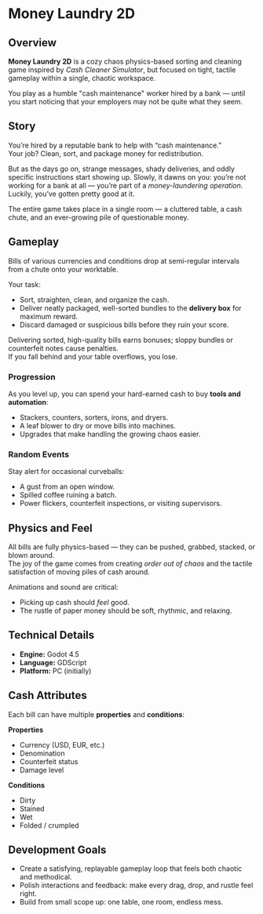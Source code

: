 # Money Laundry 2D

## Overview

**Money Laundry 2D** is a cozy chaos physics-based sorting and cleaning game inspired by *Cash Cleaner Simulator*, but focused on tight, tactile gameplay within a single, chaotic workspace.

You play as a humble "cash maintenance" worker hired by a bank — until you start noticing that your employers may not be quite what they seem.

## Story

You’re hired by a reputable bank to help with “cash maintenance.”  
Your job? Clean, sort, and package money for redistribution.

But as the days go on, strange messages, shady deliveries, and oddly specific instructions start showing up. Slowly, it dawns on you: you’re not working for a bank at all — you’re part of a *money-laundering operation*.  
Luckily, you’ve gotten pretty good at it.

The entire game takes place in a single room — a cluttered table, a cash chute, and an ever-growing pile of questionable money.

## Gameplay

Bills of various currencies and conditions drop at semi-regular intervals from a chute onto your worktable.

Your task:
- Sort, straighten, clean, and organize the cash.
- Deliver neatly packaged, well-sorted bundles to the **delivery box** for maximum reward.
- Discard damaged or suspicious bills before they ruin your score.

Delivering sorted, high-quality bills earns bonuses; sloppy bundles or counterfeit notes cause penalties.  
If you fall behind and your table overflows, you lose.

### Progression

As you level up, you can spend your hard-earned cash to buy **tools and automation**:
- Stackers, counters, sorters, irons, and dryers.  
- A leaf blower to dry or move bills into machines.  
- Upgrades that make handling the growing chaos easier.

### Random Events

Stay alert for occasional curveballs:
- A gust from an open window.  
- Spilled coffee ruining a batch.  
- Power flickers, counterfeit inspections, or visiting supervisors.

## Physics and Feel

All bills are fully physics-based — they can be pushed, grabbed, stacked, or blown around.  
The joy of the game comes from creating *order out of chaos* and the tactile satisfaction of moving piles of cash around.

Animations and sound are critical:
- Picking up cash should *feel* good.
- The rustle of paper money should be soft, rhythmic, and relaxing.

## Technical Details

- **Engine:** Godot 4.5  
- **Language:** GDScript  
- **Platform:** PC (initially)  

## Cash Attributes

Each bill can have multiple **properties** and **conditions**:

**Properties**
- Currency (USD, EUR, etc.)
- Denomination
- Counterfeit status
- Damage level

**Conditions**
- Dirty
- Stained
- Wet
- Folded / crumpled

## Development Goals

- Create a satisfying, replayable gameplay loop that feels both chaotic and methodical.
- Polish interactions and feedback: make every drag, drop, and rustle feel right.
- Build from small scope up: one table, one room, endless mess.
